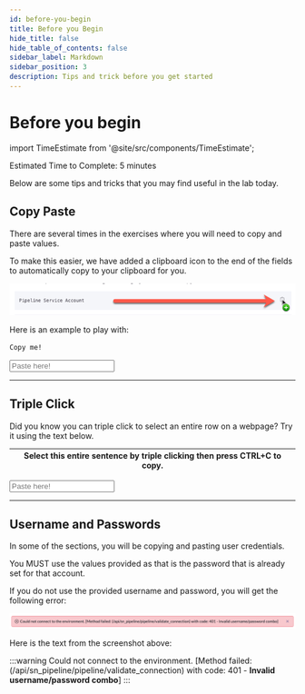 ```yaml
---
id: before-you-begin
title: Before you Begin
hide_title: false
hide_table_of_contents: false
sidebar_label: Markdown
sidebar_position: 3
description: Tips and trick before you get started
---
```


# Before you begin

import TimeEstimate from '@site/src/components/TimeEstimate';

<TimeEstimate>Estimated Time to Complete: 5 minutes</TimeEstimate>

Below are some tips and tricks that you may find useful in the lab today.

## Copy Paste

There are several times in the exercises where you will need to copy and paste values. 

To make this easier, we have added a clipboard icon to the end of the fields to automatically copy to your clipboard for you. 

![relative](../assets/images/2023-07-31-12-33-16.png)

Here is an example to play with:

```markdown
Copy me!
```

<input type="text" name="paste" placeholder="Paste here!"/>

---

## Triple Click

Did you know you can triple click to select an entire row on a webpage? Try it using the text below.

| Select this entire sentence by triple clicking then press CTRL+C to copy. |
|----------|

<input type="text" name="paste" placeholder="Paste here!"/>

---

## Username and Passwords

In some of the sections, you will be copying and pasting user credentials. 

You MUST use the values provided as that is the password that is already set for that account. 

If you do not use the provided username and password, you will get the following error:

![relative](../assets/images/2023-07-31-12-39-48.png)


Here is the text from the screenshot above:

:::warning
Could not connect to the environment. [Method failed: (/api/sn_pipeline/pipeline/validate_connection) with code: 401 - **Invalid username/password combo**]
:::
